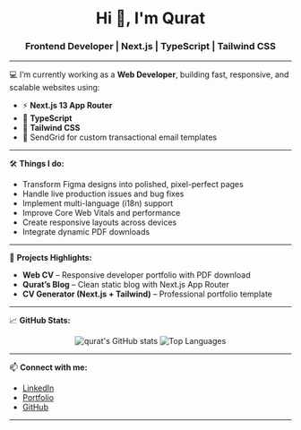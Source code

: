 <h1 align="center">Hi 👋, I'm Qurat</h1>
<h3 align="center">Frontend Developer | Next.js | TypeScript | Tailwind CSS</h3>

---

💻 I’m currently working as a **Web Developer**, building fast, responsive, and scalable websites using:

- ⚡ **Next.js 13 App Router**
- 🧠 **TypeScript**
- 🎨 **Tailwind CSS**
- 💌 SendGrid for custom transactional email templates

---

🛠️ **Things I do:**

- Transform Figma designs into polished, pixel-perfect pages
- Handle live production issues and bug fixes
- Implement multi-language (i18n) support
- Improve Core Web Vitals and performance
- Create responsive layouts across devices
- Integrate dynamic PDF downloads

---

📌 **Projects Highlights:**

- **Web CV** – Responsive developer portfolio with PDF download  
- **Qurat’s Blog** – Clean static blog with Next.js App Router  
- **CV Generator (Next.js + Tailwind)** – Professional portfolio template

---

📈 **GitHub Stats:**

<p align="center">
  <img src="https://github-readme-stats.vercel.app/api?username=YOUR_USERNAME&show_icons=true&theme=radical" alt="qurat's GitHub stats" />
  <img src="https://github-readme-stats.vercel.app/api/top-langs/?username=YOUR_USERNAME&layout=compact&theme=radical" alt="Top Languages" />
</p>

---

📫 **Connect with me:**

- [LinkedIn](https://www.linkedin.com/in/yourusername)
- [Portfolio](https://your-portfolio.com)
- [GitHub](https://github.com/YOUR_USERNAME)

---
